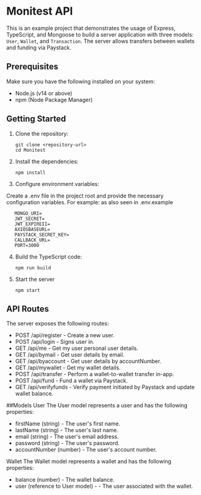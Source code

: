 # Monitest API

This is an example project that demonstrates the usage of Express, TypeScript, and Mongoose to build a server application with three models: `User`, `Wallet`, and `Transaction`. The server allows transfers between wallets and funding via Paystack.

## Prerequisites

Make sure you have the following installed on your system:

- Node.js (v14 or above)
- npm (Node Package Manager)

## Getting Started

1. Clone the repository:

   ```shell
   git clone <repository-url>
   cd Monitest

2. Install the dependencies:
   ```shell
   npm install

3. Configure environment variables:

Create a .env file in the project root and provide the necessary configuration variables. For example: as also seen in .env.example 
   ```shell
      MONGO_URI= 
      JWT_SECRET=
      JWT_EXPIREII=
      AXIOSBASEURL=
      PAYSTACK_SECRET_KEY=
      CALLBACK_URL=
      PORT=3000
   ```

4. Build the TypeScript code:
   ```shell
   npm run build

5. Start the server
   ```shell
   npm start

## API Routes
The server exposes the following routes:

* POST  /api/register - Create a new user.
* POST  /api/login - Signs user in.
* GET  /api/me - Get my user personal user details.
* GET  /api/bymail - Get user details by email.
* GET  /api/byaccount - Get user details by accountNumber.
* GET  /api/mywallet - Get my wallet details.
* POST /api/transfer - Perform a wallet-to-wallet transfer in-app.
* POST /api/fund - Fund a wallet via Paystack.
* GET /api/verifyfunds - Verify payment initiated by Paystack and update wallet balance.
   
##Models
User
The User model represents a user and has the following properties:

* firstName (string) - The user's first name.
* lastName (string) - The user's last name.
* email (string) - The user's email address.
* password (string) - The user's password.
* accountNumber (number) - The user's account number.

Wallet
The Wallet model represents a wallet and has the following properties:

* balance (number) - The wallet balance.
* user (reference to User model) - - The user associated with the wallet.
